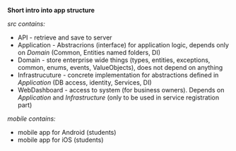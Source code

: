 ﻿**Short intro into app structure**

*src contains:*
- API - retrieve and save to server
- Application - Abstracrions (interface) for application logic, depends only on *Domain* (Common, Entities named folders, DI)
- Domain - store enterprise wide things 
(types, entities, exceptions, common, enums, events, ValueObjects), does not depend on anything
- Infrastrucuture - concrete implementation for abstractions defined in *Application* 
(DB access, identity, Services, DI)
- WebDashboard - access to system (for business owners). Depends on *Application* and *Infrastructure* 
(only to be used in service registration part)

*mobile contains:*
- mobile app for Android (students)
- mobile app for iOS (students)